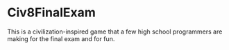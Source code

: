 # Civ8FinalExam
This is a civilization-inspired game that a few high school programmers are making for the final exam and for fun.
